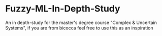 # Fuzzy-ML-In-Depth-Study
An in depth-study for the master's degree course "Complex &amp; Uncertain Systems", if you are from bicocca feel free to use this as an inspiration
